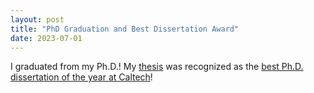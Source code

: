 ```yaml
---
layout: post
title: "PhD Graduation and Best Dissertation Award"
date: 2023-07-01
---
```


I graduated from my Ph.D.! My [thesis](https://www.proquest.com/docview/2866349748?pq-origsite=gscholar&fromopenview=true&sourcetype=Dissertations%20&%20Theses) was recognized as the [best Ph.D. dissertation of the year at Caltech](https://www.youtube.com/watch?v=TW7A8K2Ui24&t=9523s)!
